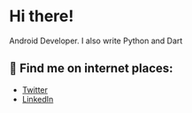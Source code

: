 
# Hi there!

Android Developer. I also write Python and Dart

## 💌 Find me on internet places:

- [Twitter](https://twitter.com/tumiOnIt)
- [LinkedIn](www.linkedin.com/mwlite/in/oluwatumininu-ojo-831445185)
